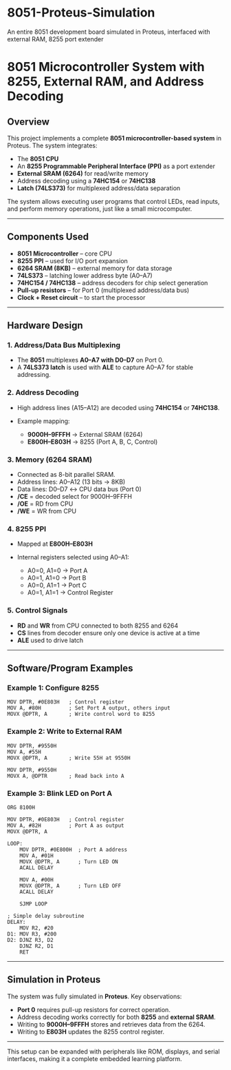 # 8051-Proteus-Simulation
An entire 8051 development board simulated in Proteus, interfaced with external RAM, 8255 port extender
# 8051 Microcontroller System with 8255, External RAM, and Address Decoding

## Overview

This project implements a complete **8051 microcontroller-based system** in Proteus. The system integrates:

* The **8051 CPU**
* An **8255 Programmable Peripheral Interface (PPI)** as a port extender
* **External SRAM (6264)** for read/write memory
* Address decoding using a **74HC154** or **74HC138**
* **Latch (74LS373)** for multiplexed address/data separation

The system allows executing user programs that control LEDs, read inputs, and perform memory operations, just like a small microcomputer.

---

## Components Used

* **8051 Microcontroller** – core CPU
* **8255 PPI** – used for I/O port expansion
* **6264 SRAM (8KB)** – external memory for data storage
* **74LS373** – latching lower address byte (A0–A7)
* **74HC154 / 74HC138** – address decoders for chip select generation
* **Pull-up resistors** – for Port 0 (multiplexed address/data bus)
* **Clock + Reset circuit** – to start the processor

---

## Hardware Design

### 1. Address/Data Bus Multiplexing

* The **8051** multiplexes **A0–A7 with D0–D7** on Port 0.
* A **74LS373 latch** is used with **ALE** to capture A0–A7 for stable addressing.

### 2. Address Decoding

* High address lines (A15–A12) are decoded using **74HC154** or **74HC138**.
* Example mapping:

  * **9000H–9FFFH** → External SRAM (6264)
  * **E800H–E803H** → 8255 (Port A, B, C, Control)

### 3. Memory (6264 SRAM)

* Connected as 8-bit parallel SRAM.
* Address lines: A0–A12 (13 bits → 8KB)
* Data lines: D0–D7 ↔ CPU data bus (Port 0)
* **/CE** = decoded select for 9000H–9FFFH
* **/OE** = RD from CPU
* **/WE** = WR from CPU

### 4. 8255 PPI

* Mapped at **E800H–E803H**
* Internal registers selected using A0–A1:

  * A0=0, A1=0 → Port A
  * A0=1, A1=0 → Port B
  * A0=0, A1=1 → Port C
  * A0=1, A1=1 → Control Register

### 5. Control Signals

* **RD** and **WR** from CPU connected to both 8255 and 6264
* **CS** lines from decoder ensure only one device is active at a time
* **ALE** used to drive latch

---

## Software/Program Examples

### Example 1: Configure 8255

```assembly
MOV DPTR, #0E803H   ; Control register
MOV A, #80H         ; Set Port A output, others input
MOVX @DPTR, A       ; Write control word to 8255
```

### Example 2: Write to External RAM

```assembly
MOV DPTR, #9550H
MOV A, #55H
MOVX @DPTR, A       ; Write 55H at 9550H

MOV DPTR, #9550H
MOVX A, @DPTR       ; Read back into A
```

### Example 3: Blink LED on Port A

```assembly
ORG 8100H

MOV DPTR, #0E803H   ; Control register
MOV A, #82H         ; Port A as output
MOVX @DPTR, A

LOOP:
    MOV DPTR, #0E800H  ; Port A address
    MOV A, #01H
    MOVX @DPTR, A      ; Turn LED ON
    ACALL DELAY

    MOV A, #00H
    MOVX @DPTR, A      ; Turn LED OFF
    ACALL DELAY

    SJMP LOOP

; Simple delay subroutine
DELAY:
    MOV R2, #20
D1: MOV R3, #200
D2: DJNZ R3, D2
    DJNZ R2, D1
    RET
```

---

## Simulation in Proteus

The system was fully simulated in **Proteus**. Key observations:

* **Port 0** requires pull-up resistors for correct operation.
* Address decoding works correctly for both **8255** and **external SRAM**.
* Writing to **9000H–9FFFH** stores and retrieves data from the 6264.
* Writing to **E803H** updates the 8255 control register.

---
This setup can be expanded with peripherals like ROM, displays, and serial interfaces, making it a complete embedded learning platform.

